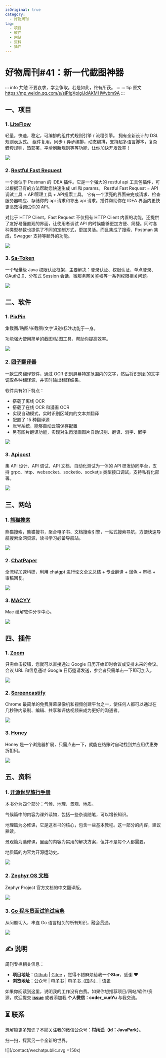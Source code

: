 ```yaml
---
isOriginal: true
category:
  - 好物周刊
tag:
  - 项目
  - 软件
  - 网站
  - 资料
  - 插件
---
```


# 好物周刊#41：新一代截图神器

::: info 共勉
不要哀求，学会争取。若是如此，终有所获。
:::
::: tip 原文
https://mp.weixin.qq.com/s/sjPIgXpigiJdAKMHWvbm9A
:::


## 一、项目

### 1. [LiteFlow](https://gitee.com/dromara/liteFlow)

轻量，快速，稳定，可编排的组件式规则引擎 / 流程引擎。 拥有全新设计的 DSL 规则表达式。 组件复用，同步 / 异步编排，动态编排，支持超多语言脚本，复杂嵌套规则，热部署，平滑刷新规则等等功能，让你加快开发效率！

![](assets/0120-0126/1705129496377.webp)

### 2. [Restful Fast Request](https://github.com/dromara/fast-request)

一个类似于 Postman 的 IDEA 插件。它是一个强大的 restful api 工具包插件，可以根据已有的方法帮助您快速生成 url 和 params。 Restful Fast Request = API调试工具 + API管理工具 + API搜索工具。 它有一个漂亮的界面来完成请求、检查服务器响应、存储你的 api 请求和导出 api 请求。插件帮助你在 IDEA 界面内更快更高效得调试你的 API。

对比于 HTTP Client，Fast Request 不仅拥有 HTTP Client 内置的功能，还提供了友好易懂直观的界面，让使用者调试 API 的时候能够更加方便、简捷。同时各种类型参数也提供了不同的定制方式，更加灵活。而且集成了搜索、Postman 集成，Swagger 支持等额外的功能。

![](assets/0120-0126/1705129660484.webp)

### 3. [Sa-Token](https://github.com/dromara/sa-token)

一个轻量级 Java 权限认证框架，主要解决：登录认证、权限认证、单点登录、OAuth2.0、分布式 Session 会话、微服务网关鉴权等一系列权限相关问题。

![](assets/0120-0126/1705129937999.webp)

## 二、软件

### 1. [PixPin](https://pixpinapp.com/)

集截图/贴图/长截图/文字识别/标注功能于一身。

功能强大使用简单的截图/贴图工具，帮助你提高效率。

![](assets/0120-0126/1704709171041.webp)

### 2. [团子翻译器](https://github.com/PantsuDango/Dango-Translator)

一款生肉翻译软件，通过 OCR 识别屏幕特定范围内的文字，然后将识别到的文字调取各种翻译源，并实时输出翻译结果。

软件具有如下特点：

- 搭载了离线 OCR
- 搭载了在线 OCR 和漫画 OCR
- 实现自动模式，实时识别区域内的文本并翻译
- 配置了 15 种翻译源
- 账号系统，能够自动云端保存配置
- 另有图片翻译功能，实现对生肉漫画图片自动识别、翻译、消字、嵌字

![](assets/0120-0126/1704709214595.webp)

### 3. [Apipost](https://www.apipost.cn/)

集 API 设计、API 调试、API 文档、自动化测试为一体的 API 研发协同平台，支持 grpc、http、websocket、socketio、socketjs 类型接口调试，支持私有化部署。

![](assets/0120-0126/1704709242796.webp)

## 三、网站

### 1. [熊猫搜索](https://xmsoushu.com/)

熊猫搜索，熊猫搜书，聚合电子书、文档搜索引擎，一站式搜索导航，方便快速导航搜索全网资源，读书学习必备导航站。

![](assets/0120-0126/1704709277288.webp)

### 2. [ChatPaper](https://github.com/kaixindelele/ChatPaper)

全流程加速科研，利用 chatgpt 进行论文全文总结 + 专业翻译 + 润色 + 审稿 + 审稿回复。

![](assets/0120-0126/1704709381142.webp)

### 3. [MACYY](https://www.macyy.cn/)

Mac 破解软件分享中心。

![](assets/0120-0126/1704709441848.webp)

## 四、插件

### 1. [Zoom](https://chromewebstore.google.com/detail/zoom-chrome-extension/kgjfgplpablkjnlkjmjdecgdpfankdle)

只需单击按钮，您就可以直接通过 Google 日历开始即时会议或安排未来的会议。会议 URL 和信息通过 Google 日历邀请发送，参会者只需单击一下即可加入。

![](assets/0120-0126/1705132569378.webp)

### 2. [Screencastify](https://chromewebstore.google.com/detail/screencastify-screen-vide/mmeijimgabbpbgpdklnllpncmdofkcpn)

Chrome 最简单的免费屏幕录像机和视频创建平台之一，使任何人都可以通过在几秒钟内录制、编辑、共享和评估视频来成为更好的沟通者。

![](assets/0120-0126/1705132688421.webp)


### 3. [Honey](https://chromewebstore.google.com/detail/honey-automatic-coupons-r/bmnlcjabgnpnenekpadlanbbkooimhnj)

Honey 是一个浏览器扩展，只需点击一下，就能在结账时自动找到并应用优惠券折扣码。

![](assets/0120-0126/1705132774785.webp)

## 五、资料

### 1. [开源世界旅行手册](https://i.linuxtoy.org/docs/guide/index.html)

本书分为四个部分：气候、地理、景观、地质。

气候篇中的内容为课外读物，包括一些杂谈随笔，可以增长知识。

地理篇为必修课，它是这本书的核心，包含一些基本教程。这一部分的内容，建议熟读。

景观篇为选修课，里面的内容为实用的解决方案，但并不是每个人都需要。

地质篇的内容为开源运动史。

![](assets/0120-0126/image-20240108081450137.webp)

### 2. [Zephyr OS 文档](https://github.com/chunhuajiang/zephyr-doc)

Zephyr Project 官方文档的中文翻译版。

![](assets/0120-0126/1704708979286.webp)

### 3. [Go 程序员面试笔试宝典](https://github.com/golang-design/go-questions)

从问题切入，串连 Go 语言相关的所有知识，融会贯通。

![](assets/0120-0126/1704887357815.webp)

## ✍️ 说明

周刊专栏相关信息：

- **项目地址**：[Github](https://github.com/cunyu1943/JavaPark/) | [Gitee](https://gitee.com/cunyu1943/JavaPark/) ，觉得不错麻烦给我一个**Star**，感谢 ❤️
- **浏览地址**：公众号 | [电子书](https://cunyu1943.github.io/) | [电子书（国内）](https://cunyu1943.gitee.io/) | [语雀](https://yuque.com/cunyu1943)

如果你阅读到这里，说明我的工作没有白费。如果你想推荐项目/网站/软件/资源，欢迎提交 **[issue](https://github.com/cunyu1943/JavaPark/issues)** 或者添加我 **个人微信：coder_cunYu** 与我交流。

## ⏳ 联系

想解锁更多知识？不妨关注我的微信公众号：**村雨遥（id：JavaPark）**。

扫一扫，探索另一个全新的世界。

![](/contact/wechatpublic.svg =150x)

<Share colorful />